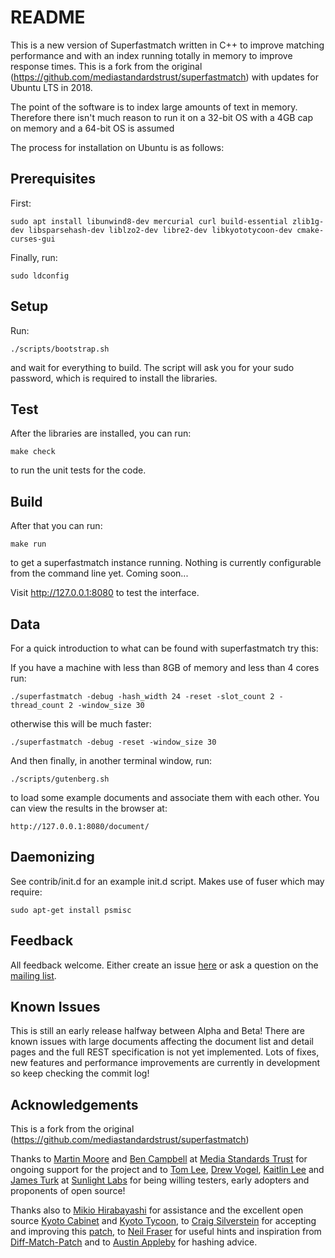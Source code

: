 README
======

This is a new version of Superfastmatch written in C++ to improve matching performance and with an index running totally in memory to improve response times. This is a fork from the original (https://github.com/mediastandardstrust/superfastmatch) with updates for Ubuntu LTS in 2018.

The point of the software is to index large amounts of text in memory. Therefore there isn't much reason to run it on a 32-bit OS with a 4GB cap on memory and a 64-bit OS is assumed

The process for installation on Ubuntu is as follows:


Prerequisites
-------------

First:

    sudo apt install libunwind8-dev mercurial curl build-essential zlib1g-dev libsparsehash-dev liblzo2-dev libre2-dev libkyototycoon-dev cmake-curses-gui

Finally, run:

    sudo ldconfig
    

Setup 
-----

Run:

    ./scripts/bootstrap.sh

and wait for everything to build. The script will ask you for your sudo password, which is required to install the libraries.

Test
----

After the libraries are installed, you can run:

    make check

to run the unit tests for the code.

Build
-----

After that you can run:

    make run

to get a superfastmatch instance running. Nothing is currently configurable from the command line yet. Coming soon...

Visit http://127.0.0.1:8080 to test the interface.

Data
----

For a quick introduction to what can be found with superfastmatch try this:

If you have a machine with less than 8GB of memory and less than 4 cores run:

    ./superfastmatch -debug -hash_width 24 -reset -slot_count 2 -thread_count 2 -window_size 30

otherwise this will be much faster:

    ./superfastmatch -debug -reset -window_size 30

And then finally, in another terminal window, run:

    ./scripts/gutenberg.sh
    
to load some example documents and associate them with each other. You can view the results in the browser at:

    http://127.0.0.1:8080/document/

Daemonizing
-----------

See contrib/init.d for an example init.d script. Makes use of fuser which may require:

    sudo apt-get install psmisc

Feedback
--------

All feedback welcome. Either create an issue [here](https://github.com/mediastandardstrust/superfastmatch/issues) or ask a question on the [mailing list](http://groups.google.com/group/superfastmatch).

Known Issues
------------

This is still an early release halfway between Alpha and Beta! There are known issues with large documents affecting the document list and detail pages and the full REST specification is not yet implemented. Lots of fixes, new features and performance improvements are currently in development so keep checking the commit log!

Acknowledgements
----------------

This is a fork from the original (https://github.com/mediastandardstrust/superfastmatch)

Thanks to [Martin Moore](http://martinjemoore.com/) and [Ben Campbell](http://scumways.com) at [Media Standards Trust](http://mediastandardstrust.org) for ongoing support for the project and to [Tom Lee](http://sunlightfoundation.com/people/tlee/), [Drew Vogel](http://sunlightfoundation.com/people/dvogel/), [Kaitlin Lee](http://sunlightfoundation.com/people/klee/) and [James Turk](http://sunlightfoundation.com/people/jturk/) at [Sunlight Labs](http://sunlightlabs.com) for being willing testers, early adopters and proponents of open source!

Thanks also to [Mikio Hirabayashi](http://fallabs.com) for assistance and the excellent open source [Kyoto Cabinet](http://fallabs.com/kyotocabinet/) and [Kyoto Tycoon](http://fallabs.com/kyototycoon/), to [Craig Silverstein](http://code.google.com/u/@VxVXRFZYBRdBWwU%3D/) for accepting and improving this [patch](http://code.google.com/p/google-sparsehash/source/detail?r=76), to [Neil Fraser](http://neil.fraser.name/) for useful hints and inspiration from [Diff-Match-Patch](http://code.google.com/p/google-diff-match-patch/) and to [Austin Appleby](http://code.google.com/p/smhasher/) for hashing advice.



